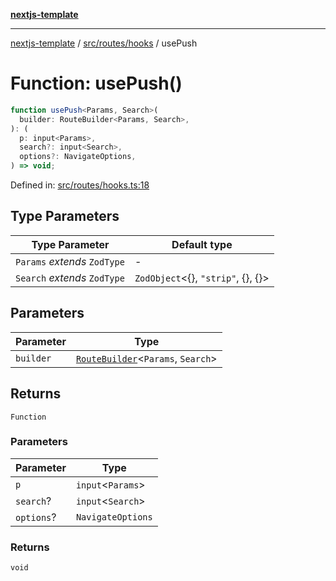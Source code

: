 [**nextjs-template**](README.md)

---

[nextjs-template](README.md) / [src/routes/hooks](src.routes.hooks.md) / usePush

# Function: usePush()

```ts
function usePush<Params, Search>(
  builder: RouteBuilder<Params, Search>,
): (
  p: input<Params>,
  search?: input<Search>,
  options?: NavigateOptions,
) => void;
```

Defined in: [src/routes/hooks.ts:18](https://github.com/mariolim96/Easy-Check-In/blob/e840a4393cceae48bed5204292fc61d73f9f5dbb/src/routes/hooks.ts#L18)

## Type Parameters

| Type Parameter               | Default type                               |
| ---------------------------- | ------------------------------------------ |
| `Params` _extends_ `ZodType` | -                                          |
| `Search` _extends_ `ZodType` | `ZodObject`\<\{\}, `"strip"`, \{\}, \{\}\> |

## Parameters

| Parameter | Type                                                                                   |
| --------- | -------------------------------------------------------------------------------------- |
| `builder` | [`RouteBuilder`](src.routes.makeRoute.TypeAlias.RouteBuilder.md)\<`Params`, `Search`\> |

## Returns

`Function`

### Parameters

| Parameter  | Type                |
| ---------- | ------------------- |
| `p`        | `input`\<`Params`\> |
| `search`?  | `input`\<`Search`\> |
| `options`? | `NavigateOptions`   |

### Returns

`void`

